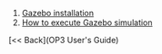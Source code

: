 1. [Gazebo installation](OP3-Gazebo-installation)
2. [How to execute Gazebo simulation](OP3-How-to-execute-Gazebo-simulation)


[&lt;&lt; Back](OP3 User's Guide)
